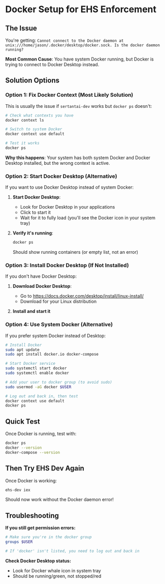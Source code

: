# Docker Setup for EHS Enforcement

## The Issue

You're getting: `Cannot connect to the Docker daemon at unix:///home/jason/.docker/desktop/docker.sock. Is the docker daemon running?`

**Most Common Cause**: You have system Docker running, but Docker is trying to connect to Docker Desktop instead.

## Solution Options

### Option 1: Fix Docker Context (Most Likely Solution)

This is usually the issue if `sertantai-dev` works but `docker ps` doesn't:

```bash
# Check what contexts you have
docker context ls

# Switch to system Docker
docker context use default

# Test it works
docker ps
```

**Why this happens**: Your system has both system Docker and Docker Desktop installed, but the wrong context is active.

### Option 2: Start Docker Desktop (Alternative)

If you want to use Docker Desktop instead of system Docker:

1. **Start Docker Desktop**:
   - Look for Docker Desktop in your applications
   - Click to start it
   - Wait for it to fully load (you'll see the Docker icon in your system tray)

2. **Verify it's running**:
   ```bash
   docker ps
   ```
   Should show running containers (or empty list, not an error)

### Option 3: Install Docker Desktop (If Not Installed)

If you don't have Docker Desktop:

1. **Download Docker Desktop**:
   - Go to https://docs.docker.com/desktop/install/linux-install/
   - Download for your Linux distribution

2. **Install and start it**

### Option 4: Use System Docker (Alternative)

If you prefer system Docker instead of Desktop:

```bash
# Install Docker
sudo apt update
sudo apt install docker.io docker-compose

# Start Docker service
sudo systemctl start docker
sudo systemctl enable docker

# Add your user to docker group (to avoid sudo)
sudo usermod -aG docker $USER

# Log out and back in, then test
docker context use default
docker ps
```

## Quick Test

Once Docker is running, test with:

```bash
docker ps
docker --version
docker-compose --version
```

## Then Try EHS Dev Again

Once Docker is working:

```bash
ehs-dev iex
```

Should now work without the Docker daemon error!

## Troubleshooting

**If you still get permission errors:**
```bash
# Make sure you're in the docker group
groups $USER

# If 'docker' isn't listed, you need to log out and back in
```

**Check Docker Desktop status:**
- Look for Docker whale icon in system tray
- Should be running/green, not stopped/red